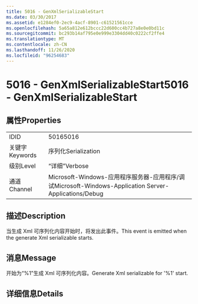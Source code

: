 ```yaml
---
title: 5016 - GenXmlSerializableStart
ms.date: 03/30/2017
ms.assetid: e1284ef0-2ec9-4acf-8901-c61521561cce
ms.openlocfilehash: 5a65a812e612bccc22d600cc4b727a8e0e0bd11c
ms.sourcegitcommit: bc293b14af795e0e999e3304dd40c0222cf2ffe4
ms.translationtype: MT
ms.contentlocale: zh-CN
ms.lasthandoff: 11/26/2020
ms.locfileid: "96254683"
---
```

# <a name="5016---genxmlserializablestart"></a><span data-ttu-id="f30be-102">5016 - GenXmlSerializableStart</span><span class="sxs-lookup"><span data-stu-id="f30be-102">5016 - GenXmlSerializableStart</span></span>

## <a name="properties"></a><span data-ttu-id="f30be-103">属性</span><span class="sxs-lookup"><span data-stu-id="f30be-103">Properties</span></span>  
  
|||  
|-|-|  
|<span data-ttu-id="f30be-104">ID</span><span class="sxs-lookup"><span data-stu-id="f30be-104">ID</span></span>|<span data-ttu-id="f30be-105">5016</span><span class="sxs-lookup"><span data-stu-id="f30be-105">5016</span></span>|  
|<span data-ttu-id="f30be-106">关键字</span><span class="sxs-lookup"><span data-stu-id="f30be-106">Keywords</span></span>|<span data-ttu-id="f30be-107">序列化</span><span class="sxs-lookup"><span data-stu-id="f30be-107">Serialization</span></span>|  
|<span data-ttu-id="f30be-108">级别</span><span class="sxs-lookup"><span data-stu-id="f30be-108">Level</span></span>|<span data-ttu-id="f30be-109">“详细”</span><span class="sxs-lookup"><span data-stu-id="f30be-109">Verbose</span></span>|  
|<span data-ttu-id="f30be-110">通道</span><span class="sxs-lookup"><span data-stu-id="f30be-110">Channel</span></span>|<span data-ttu-id="f30be-111">Microsoft-Windows-应用程序服务器-应用程序/调试</span><span class="sxs-lookup"><span data-stu-id="f30be-111">Microsoft-Windows-Application Server-Applications/Debug</span></span>|  
  
## <a name="description"></a><span data-ttu-id="f30be-112">描述</span><span class="sxs-lookup"><span data-stu-id="f30be-112">Description</span></span>  

 <span data-ttu-id="f30be-113">当生成 Xml 可序列化内容开始时，将发出此事件。</span><span class="sxs-lookup"><span data-stu-id="f30be-113">This event is emitted when the generate Xml serializable starts.</span></span>  
  
## <a name="message"></a><span data-ttu-id="f30be-114">消息</span><span class="sxs-lookup"><span data-stu-id="f30be-114">Message</span></span>  

 <span data-ttu-id="f30be-115">开始为“%1”生成 Xml 可序列化内容。</span><span class="sxs-lookup"><span data-stu-id="f30be-115">Generate Xml serializable for '%1' start.</span></span>  
  
## <a name="details"></a><span data-ttu-id="f30be-116">详细信息</span><span class="sxs-lookup"><span data-stu-id="f30be-116">Details</span></span>
